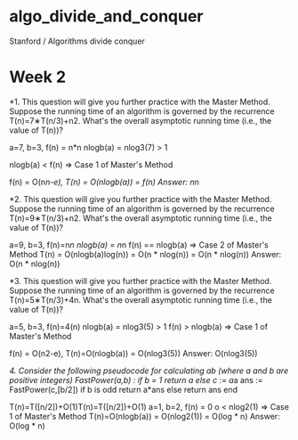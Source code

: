 # algo_divide_and_conquer
Stanford / Algorithms divide conquer

# Week 2

*1. This question will give you further practice with the Master Method. Suppose the running time of an algorithm is governed by the recurrence T(n)=7∗T(n/3)+n2. What's the overall asymptotic running time (i.e., the value of T(n))?

a=7, b=3, f(n) = n*n
nlogb(a) = nlog3(7) > 1

nlogb(a) < f(n) => Case 1 of Master's Method

f(n) = O(n*n-e),
T(n) = O(nlogb(a)) = f(n)
Answer: n*n

*2. This question will give you further practice with the Master Method. Suppose the running time of an algorithm is governed by the recurrence T(n)=9∗T(n/3)+n2. What's the overall asymptotic running time (i.e., the value of T(n))?

a=9, b=3, f(n)=n*n
nlogb(a) = n*n
f(n) == nlogb(a) => Case 2 of Master's Method
T(n) = O(nlogb(a)log(n)) = O(n * nlog(n)) = O(n * nlog(n))
Answer: O(n * nlog(n))

*3. This question will give you further practice with the Master Method. Suppose the running time of an algorithm is governed by the recurrence T(n)=5∗T(n/3)+4n. What's the overall asymptotic running time (i.e., the value of T(n))?

a=5, b=3, f(n)=4(n)
nlogb(a) = nlog3(5) > 1
f(n) > nlogb(a) => Case 1 of Master's Method

f(n) = O(n2-e),
T(n)=O(nlogb(a)) = O(nlog3(5))
Answer: O(nlog3(5))

*4. Consider the following pseudocode for calculating ab (where a and b are positive integers)
FastPower(a,b) :
  if b = 1
    return a
  else
    c := a*a
    ans := FastPower(c,[b/2])
  if b is odd
    return a*ans
  else return ans
end


T(n)=T([n/2])+O(1)T(n)=T([n/2])+O(1)
a=1, b=2, f(n) = 0
o < nlog2(1) => Case 1 of Master's Method
T(n)=O(nlogb(a)) = O(nlog2(1)) = O(log * n)
Answer: O(log * n)
